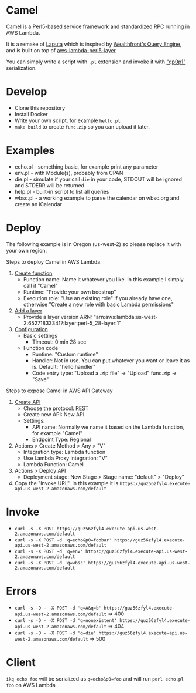 # Camel
Camel is a Perl5-based service framework and standardized RPC running in AWS Lambda.

It is a remake of [Laputa](https://github.com/leeym/laputa) which is inspired by [Wealthfront's Query Engine](https://www.slideshare.net/julienwetterwald/wealthfronts-query-engine), and is built on top of [aws-lambda-perl5-layer](https://github.com/moznion/aws-lambda-perl5-layer)

You can simply write a script with `.pl` extension and invoke it with ["qp0p1"](https://image.slidesharecdn.com/20120308wealthfrontsqueryenginesquare-120509010632-phpapp02/95/wealthfronts-query-engine-13-728.jpg?cb=1336526883) serialization.

# Develop
* Clone this repository
* Install Docker
* Write your own script, for example `hello.pl`
* `make build` to create `func.zip` so you can upload it later.

# Examples
* echo.pl - something basic, for example print any parameter
* env.pl - with Module(s), probably from CPAN
* die.pl - simulate if your call `die` in your code, STDOUT will be ignored and STDERR will be returned
* help.pl - built-in script to list all queries
* wbsc.pl - a working example to parse the calendar on wbsc.org and create an iCalendar

# Deploy
The following example is in Oregon (us-west-2) so please replace it with your own region.

Steps to deploy Camel in AWS Lambda.
1. [Create function](https://us-west-2.console.aws.amazon.com/lambda/home?region=us-west-2#/create/function)
   * Function name: Name it whatever you like. In this example I simply call it "Camel"
   * Runtime: "Provide your own boostrap"
   * Execution role: "Use an existing role" if you already have one, otherwise "Create a new role with basic Lambda permissions"
2. [Add a layer](https://us-west-2.console.aws.amazon.com/lambda/home?region=us-west-2#/add/layer?function=Camel)
   * Provide a layer version ARN: "arn:aws:lambda:us-west-2:652718333417:layer:perl-5_28-layer:1"
3. [Configuration](https://us-west-2.console.aws.amazon.com/lambda/home?region=us-west-2#/functions/Camel?tab=graph)
   * Basic settings
      * Timeout: 0 min 28 sec
   * Function code
      * Runtime: "Custom runtime"
      * Handler: Not in use. You can put whatever you want or leave it as is. Default: "hello.handler"
      * Code entry type: "Upload a .zip file" -> "Upload" func.zip -> "Save"

Steps to expose Camel in AWS API Gateway
1. [Create API](https://us-west-2.console.aws.amazon.com/apigateway/home?region=us-west-2#/apis/create)
   * Choose the protocol: REST
   * Create new API: New API
   * Settings:
      * API name: Normally we name it based on the Lambda function, for example "Camel"
      * Endpoint Type: Regional
2. Actions > Create Method > Any > "V"
   * Integration type: Lambda function
   * Use Lambda Proxy integration: "V"
   * Lambda Function: Camel
3. Actions > Deploy API
   * Deployment stage: New Stage > Stage name: "default" > "Deploy"
4. Copy the "Invoke URL". In this example it is `https://guz56zfyl4.execute-api.us-west-2.amazonaws.com/default`

# Invoke
* `curl -s -X POST https://guz56zfyl4.execute-api.us-west-2.amazonaws.com/default`
* `curl -s -X POST -d 'q=echo&p0=foobar' https://guz56zfyl4.execute-api.us-west-2.amazonaws.com/default`
* `curl -s -X POST -d 'q=env' https://guz56zfyl4.execute-api.us-west-2.amazonaws.com/default`
* `curl -s -X POST -d 'q=wbsc' https://guz56zfyl4.execute-api.us-west-2.amazonaws.com/default`

# Errors
* `curl -s -D - -X POST -d 'q=A&q=b' https://guz56zfyl4.execute-api.us-west-2.amazonaws.com/default` => 400
* `curl -s -D - -X POST -d 'q=nonexistent' https://guz56zfyl4.execute-api.us-west-2.amazonaws.com/default` => 404
* `curl -s -D - -X POST -d 'q=die' https://guz56zfyl4.execute-api.us-west-2.amazonaws.com/default` => 500

# Client
`ikq echo foo` will be serialized as `q=echo&p0=foo` and will run `perl echo.pl foo` on AWS Lambda
